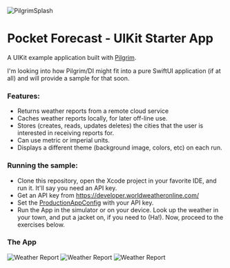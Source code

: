 ![PilgrimSplash](https://pilgrim.ph/splash.jpg)
# Pocket Forecast - UIKit Starter App

A UIKit example application built with <a href ="https://pilgrim.ph">Pilgrim</a>. 

I'm looking into how Pilgrim/DI might fit into a pure SwiftUI application (if at all) and will provide a sample for that soon.  

### Features: 

* Returns weather reports from a remote cloud service
* Caches weather reports locally, for later off-line use. 
* Stores (creates, reads, updates deletes) the cities that the user is interested in receiving reports for. 
* Can use metric or imperial units. 
* Displays a different theme (background image, colors, etc) on each run. 

### Running the sample:

* Clone this repository, open the Xcode project in your favorite IDE, and run it. It'll say you need an API key.
* Get an API key from https://developer.worldweatheronline.com/ 
* Set the [ProductionAppConfig](https://fixme.com) with your API key.  
* Run the App in the simulator or on your device. Look up the weather in your town, and put a jacket on, if you need 
to (Ha!). Now, proceed to the exercises below. 
  
### The App 
![Weather Report](http://appsquickly.github.io/typhoon/images/portfolio/PocketForecast3.gif)
![Weather Report](http://appsquickly.github.io/typhoon/images/portfolio/pf-beach1.png)
![Weather Report](http://appsquickly.github.io/typhoon/images/portfolio/pf-lights1.png)


